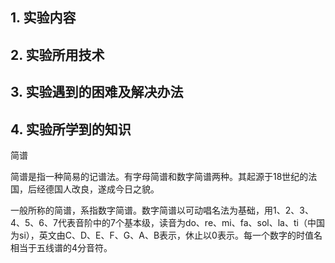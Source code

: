 ## 1. 实验内容



## 2. 实验所用技术



## 3. 实验遇到的困难及解决办法



## 4. 实验所学到的知识

简谱

​	简谱是指一种简易的记谱法。有字母简谱和数字简谱两种。其起源于18世纪的法国，后经德国人改良，遂成今日之貌。

​	一般所称的简谱，系指数字简谱。数字简谱以可动唱名法为基础，用1、2、3、4、5、6、7代表音阶中的7个基本级，读音为do、re、mi、fa、sol、la、ti（中国为si），英文由C、D、E、F、G、A、B表示，休止以0表示。每一个数字的时值名相当于五线谱的4分音符。